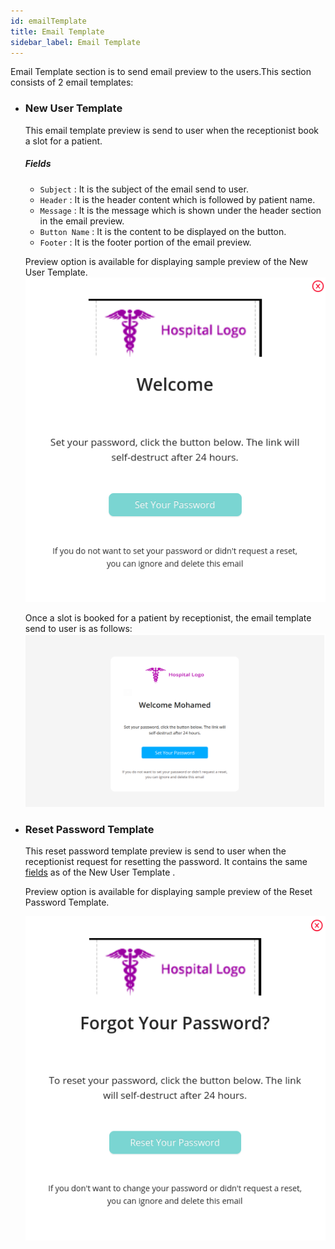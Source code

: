 ```yaml
---
id: emailTemplate
title: Email Template
sidebar_label: Email Template
---
```


Email Template section is to send email preview to the users.This section consists of 2 email templates:

- ### New User Template

  This email template preview is send to user when the receptionist book a slot for a patient.

  ##### Fields

  - `Subject` : It is the subject of the email send to user.
  - `Header` : It is the header content which is followed by patient name.
  - `Message` : It is the message which is shown under the header section in the email preview.
  - `Button Name` : It is the content to be displayed on the button.
  - `Footer` : It is the footer portion of the email preview.

  Preview option is available for displaying sample preview of the New User Template.
  ![Preview of New User Template](assets/emailTemplateImages/preview_new_user_template.png)

  Once a slot is booked for a patient by receptionist, the email template send to user is as follows:
  ![Email Template](assets/emailTemplateImages/new_patient_email_template.png)

- ### Reset Password Template

  This reset password template preview is send to user when the receptionist request for resetting the password.
  It contains the same [fields](#fields) as of the New User Template .

  Preview option is available for displaying sample preview of the Reset Password Template.

  ![Preview of Reset Password Template](assets/emailTemplateImages/preview_reset_password_template.png)
